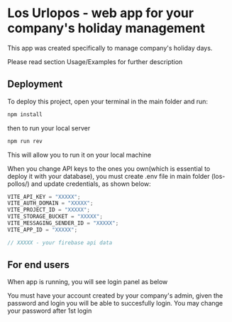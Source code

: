 # Los Urlopos - web app for your company's holiday management

This app was created specifically to manage company's holiday days.

Please read section Usage/Examples for further description

## Deployment

To deploy this project, open your terminal in the main folder and run:

```bash
npm install
```

then to run your local server

```bash
npm run rev
```

This will allow you to run it on your local machine

When you change API keys to the ones you own(which is essential to deploy it with your database), you must create .env file in main folder (los-pollos/) and update credentials, as shown below:

```javascript
VITE_API_KEY = "XXXXX";
VITE_AUTH_DOMAIN = "XXXXX";
VITE_PROJECT_ID = "XXXXX";
VITE_STORAGE_BUCKET = "XXXXX";
VITE_MESSAGING_SENDER_ID = "XXXXX";
VITE_APP_ID = "XXXXX";

// XXXXX - your firebase api data
```

## For end users

When app is running, you will see login panel as below

You must have your account created by your company's admin, given the password and login you will be able to succesfully login. You may change your password after 1st login
